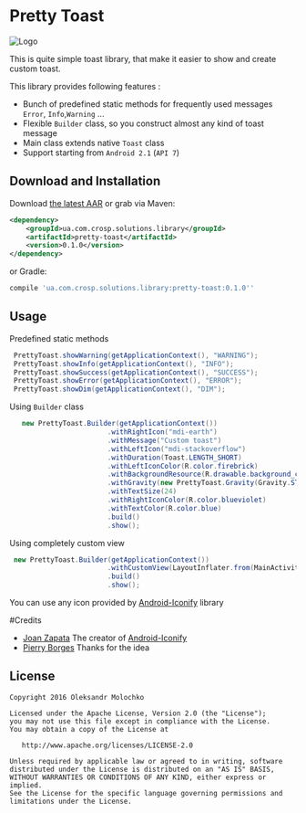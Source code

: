 Pretty Toast
============

![Logo](http://i.imgur.com/40mG7Lj.png)

This is quite simple toast library, that make it easier to show and create custom toast.

This library provides following features :

 * Bunch of predefined static methods for frequently used messages `Error`, `Info`,`Warning` ...
 * Flexible `Builder` class, so you construct almost any kind of toast message
 * Main class extends native `Toast` class
 * Support starting from `Android 2.1` (`API 7`)


Download and Installation 
-------------------------

Download [the latest AAR][1] or grab via Maven:
```xml
<dependency>
    <groupId>ua.com.crosp.solutions.library</groupId>
    <artifactId>pretty-toast</artifactId>
    <version>0.1.0</version>
</dependency>
```
or Gradle:
```groovy
compile 'ua.com.crosp.solutions.library:pretty-toast:0.1.0''
```


Usage
-----

Predefined static methods

```java
 PrettyToast.showWarning(getApplicationContext(), "WARNING");
 PrettyToast.showInfo(getApplicationContext(), "INFO");
 PrettyToast.showSuccess(getApplicationContext(), "SUCCESS");
 PrettyToast.showError(getApplicationContext(), "ERROR");
 PrettyToast.showDim(getApplicationContext(), "DIM");
```

Using `Builder` class

```java
   new PrettyToast.Builder(getApplicationContext())
                        .withRightIcon("mdi-earth")
                        .withMessage("Custom toast")
                        .withLeftIcon("mdi-stackoverflow")
                        .withDuration(Toast.LENGTH_SHORT)
                        .withLeftIconColor(R.color.firebrick)
                        .withBackgroundResource(R.drawable.background_custom)
                        .withGravity(new PrettyToast.Gravity(Gravity.START, 15, 0))
                        .withTextSize(24)
                        .withRightIconColor(R.color.blueviolet)
                        .withTextColor(R.color.blue)
                        .build()
                        .show();
```

Using completely custom view

```java
 new PrettyToast.Builder(getApplicationContext())
                        .withCustomView(LayoutInflater.from(MainActivity.this).inflate(R.layout.toast_custom, null, false))
                        .build()
                        .show();
```

You can use any icon provided by [Android-Iconify](https://github.com/JoanZapata/android-iconify) library

#Credits
- [Joan Zapata](https://github.com/JoanZapata)  The creator of [Android-Iconify](https://github.com/JoanZapata/android-iconify)
- [Pierry Borges](https://github.com/Pierry/SimpleToast) Thanks for the idea

License
-------

    Copyright 2016 Oleksandr Molochko

    Licensed under the Apache License, Version 2.0 (the "License");
    you may not use this file except in compliance with the License.
    You may obtain a copy of the License at

       http://www.apache.org/licenses/LICENSE-2.0

    Unless required by applicable law or agreed to in writing, software
    distributed under the License is distributed on an "AS IS" BASIS,
    WITHOUT WARRANTIES OR CONDITIONS OF ANY KIND, either express or implied.
    See the License for the specific language governing permissions and
    limitations under the License.



 [1]: http://repo1.maven.org/maven2/ua/com/crosp/solutions/library/pretty-toast/0.1.0/pretty-toast-0.1.0.aar

